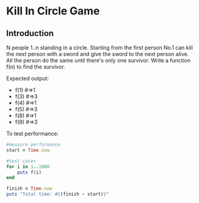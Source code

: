 # Kill In Circle Game

## Introduction

N people 1..n standing in a circle. Starting from the first person No.1 can kill the next person with a sword and give the sword to the next person alive. All the person do the same until there's only one survivor. Write a function f(n) to find the survivor.

Expected output:

* f(1) #=>1
* f(3) #=>3
* f(4) #=>1
* f(5) #=>3
* f(8) #=>1
* f(9) #=>3

To test performance:

```ruby
#measure performance
start = Time.now

#test cases
for i in 1..1000
    puts f(i)
end

finish = Time.now
puts "Total time: #{(finish - start)}"
```
